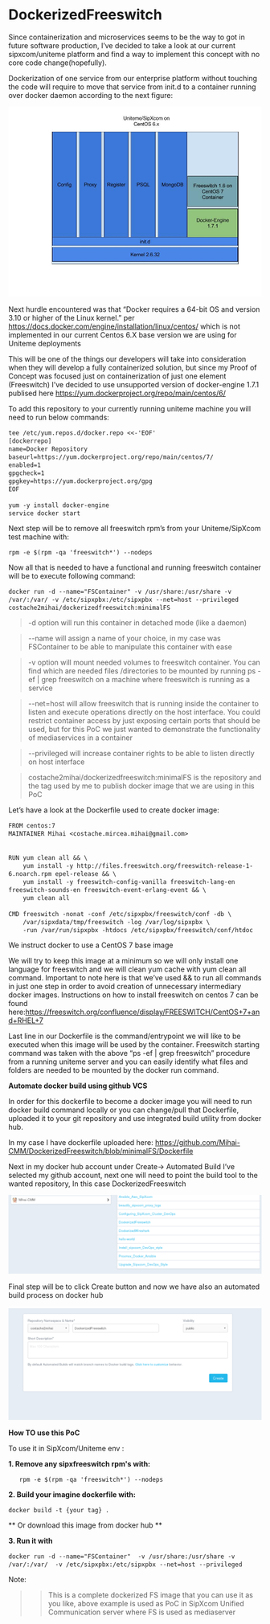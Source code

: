 # **DockerizedFreeswitch**

Since containerization and microservices seems to be the way to got in future software production, I’ve decided to take a look at our current sipxcom/uniteme platform and find a way to implement this concept with no core code change(hopefully).

Dockerization of one service from our enterprise platform without touching the code will require to move that service from init.d  to a container running over docker daemon according to the next figure:

![Dockerized FS](./images/1.png)

Next hurdle encountered was that “Docker requires a 64-bit OS and version 3.10 or higher of the Linux kernel.” per  https://docs.docker.com/engine/installation/linux/centos/ which is not implemented in our current Centos 6.X base version we are using for Uniteme deployments

This will be one of the things our developers will take into consideration when they will develop a fully containerized solution, but since my Proof of Concept was focused just on containerization of just one element (Freeswitch) I’ve decided to use unsupported version of docker-engine 1.7.1 publised here https://yum.dockerproject.org/repo/main/centos/6/

To add this repository to your currently running uniteme machine you will need to run below commands:
```
tee /etc/yum.repos.d/docker.repo <<-'EOF'
[dockerrepo]
name=Docker Repository
baseurl=https://yum.dockerproject.org/repo/main/centos/7/
enabled=1
gpgcheck=1
gpgkey=https://yum.dockerproject.org/gpg
EOF

yum -y install docker-engine
service docker start
```

Next step will be to remove all freeswitch rpm’s from your Uniteme/SipXcom test machine with:
```
rpm -e $(rpm -qa 'freeswitch*') --nodeps
```


Now all that is needed to have a functional and running freeswitch container will be to execute following command:


```
docker run -d --name="FSContainer" -v /usr/share:/usr/share -v /var/:/var/ -v /etc/sipxpbx:/etc/sipxpbx --net=host --privileged costache2mihai/dockerizedfreeswitch:minimalFS
```

> -d option will run this container in detached mode (like a daemon)

> --name will assign a name of your choice, in my case was FSContainer to be able to manipulate this container with ease

> -v option will mount needed volumes to freeswitch container. You can find which are needed files /directories to be mounted by running ps -ef | grep freeswitch on a machine where freeswitch is running as a service


>--net=host will allow freeswitch that is running inside the container to listen and execute operations directly on the host interface. You could restrict container access by just exposing certain ports that should be used, but for this PoC we just wanted to demonstrate the functionality of mediaservices in a container


>--privileged will  increase container rights to be able to listen directly on host interface


> costache2mihai/dockerizedfreeswitch:minimalFS  is the repository and the tag used by me to publish docker image that we are using in this PoC


Let’s have a look at the Dockerfile used to create docker image:

```
FROM centos:7
MAINTAINER Mihai <costache.mircea.mihai@gmail.com>


RUN yum clean all && \
    yum install -y http://files.freeswitch.org/freeswitch-release-1-6.noarch.rpm epel-release && \
    yum install -y freeswitch-config-vanilla freeswitch-lang-en freeswitch-sounds-en freeswitch-event-erlang-event && \
    yum clean all

CMD freeswitch -nonat -conf /etc/sipxpbx/freeswitch/conf -db \
    /var/sipxdata/tmp/freeswitch -log /var/log/sipxpbx \
    -run /var/run/sipxpbx -htdocs /etc/sipxpbx/freeswitch/conf/htdoc

```

We instruct docker to use a CentOS 7 base image


We will try to keep this image at a minimum so we will only install one language for freeswitch and we will clean yum cache with yum clean all command. Important to note here is that we’ve used && to run all commands in just one step in order to avoid creation of unnecessary intermediary docker images. Instructions on how to install freeswitch on centos 7  can be found here:https://freeswitch.org/confluence/display/FREESWITCH/CentOS+7+and+RHEL+7


Last line in our Dockerfile is the command/entrypoint we will like to be executed when this image will be used by the container. Freeswitch starting command was taken  with the above “ps -ef  | grep freeswitch” procedure from a running uniteme server and you can easily identify what files and folders are needed to be mounted by the docker run command.


**Automate docker build using github VCS**

In order for this dockerfile to become a docker image you will need to run docker build command locally or you can change/pull that Dockerfile, uploaded it to your git repository and use integrated build utility from docker hub.


In my case I have dockerfile uploaded here: https://github.com/Mihai-CMM/DockerizedFreeswitch/blob/minimalFS/Dockerfile


Next in my docker hub account under Create→ Automated Build I’ve selected my github account, next  one will need to point the build tool to the wanted repository, In this case DockerizedFreeswitch

![dockerhub](./images/2.png)

Final step will be to click Create button and now we have also an automated build process on docker hub

![create](./images/3.png)


**How TO use this PoC**

To use it in SipXcom/Uniteme env :

**1. Remove any sipxfreeswitch rpm's with:**
```
   rpm -e $(rpm -qa 'freeswitch*') --nodeps
```

**2. Build your imagine dockerfile with:**
```
docker build -t {your tag} .
```
**
 Or download this image from docker hub
**

**3. Run it with**
```
docker run -d --name="FSContainer"  -v /usr/share:/usr/share -v /var/:/var/  -v /etc/sipxpbx:/etc/sipxpbx --net=host --privileged
```

Note:
>> This is a complete dockerized FS image that you can use it as you like, above example is used as PoC in  SipXcom Unified Communication server where FS is used as mediaserver



